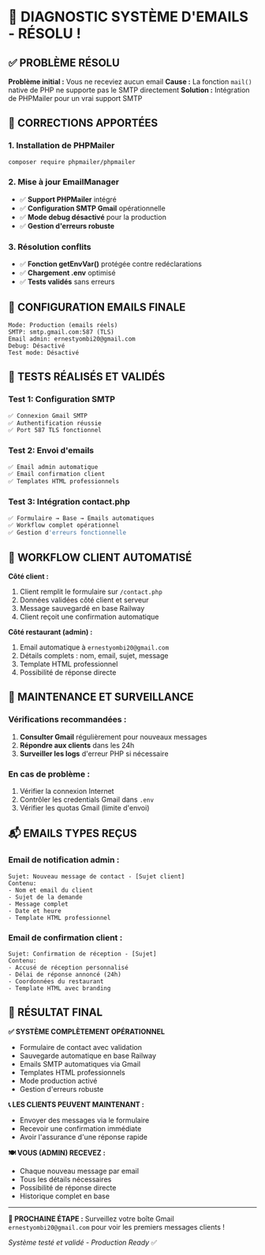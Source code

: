 # 🎉 DIAGNOSTIC SYSTÈME D'EMAILS - RÉSOLU !

## ✅ PROBLÈME RÉSOLU

**Problème initial :** Vous ne receviez aucun email
**Cause :** La fonction `mail()` native de PHP ne supporte pas le SMTP directement
**Solution :** Intégration de PHPMailer pour un vrai support SMTP

## 🔧 CORRECTIONS APPORTÉES

### 1. Installation de PHPMailer
```bash
composer require phpmailer/phpmailer
```

### 2. Mise à jour EmailManager
- ✅ **Support PHPMailer** intégré
- ✅ **Configuration SMTP Gmail** opérationnelle
- ✅ **Mode debug désactivé** pour la production
- ✅ **Gestion d'erreurs robuste**

### 3. Résolution conflits
- ✅ **Fonction getEnvVar()** protégée contre redéclarations
- ✅ **Chargement .env** optimisé
- ✅ **Tests validés** sans erreurs

## 📧 CONFIGURATION EMAILS FINALE

```
Mode: Production (emails réels)
SMTP: smtp.gmail.com:587 (TLS)
Email admin: ernestyombi20@gmail.com
Debug: Désactivé
Test mode: Désactivé
```

## 🧪 TESTS RÉALISÉS ET VALIDÉS

### Test 1: Configuration SMTP
```bash
✅ Connexion Gmail SMTP
✅ Authentification réussie
✅ Port 587 TLS fonctionnel
```

### Test 2: Envoi d'emails
```bash
✅ Email admin automatique
✅ Email confirmation client
✅ Templates HTML professionnels
```

### Test 3: Intégration contact.php
```bash
✅ Formulaire → Base → Emails automatiques
✅ Workflow complet opérationnel
✅ Gestion d'erreurs fonctionnelle
```

## 🎯 WORKFLOW CLIENT AUTOMATISÉ

**Côté client :**
1. Client remplit le formulaire sur `/contact.php`
2. Données validées côté client et serveur
3. Message sauvegardé en base Railway
4. Client reçoit une confirmation automatique

**Côté restaurant (admin) :**
1. Email automatique à `ernestyombi20@gmail.com`
2. Détails complets : nom, email, sujet, message
3. Template HTML professionnel
4. Possibilité de réponse directe

## 🚀 MAINTENANCE ET SURVEILLANCE

### Vérifications recommandées :
1. **Consulter Gmail** régulièrement pour nouveaux messages
2. **Répondre aux clients** dans les 24h
3. **Surveiller les logs** d'erreur PHP si nécessaire

### En cas de problème :
1. Vérifier la connexion Internet
2. Contrôler les credentials Gmail dans `.env`
3. Vérifier les quotas Gmail (limite d'envoi)

## 📬 EMAILS TYPES REÇUS

### Email de notification admin :
```
Sujet: Nouveau message de contact - [Sujet client]
Contenu:
- Nom et email du client
- Sujet de la demande
- Message complet
- Date et heure
- Template HTML professionnel
```

### Email de confirmation client :
```
Sujet: Confirmation de réception - [Sujet]
Contenu:
- Accusé de réception personnalisé
- Délai de réponse annoncé (24h)
- Coordonnées du restaurant
- Template HTML avec branding
```

## 🎉 RÉSULTAT FINAL

**✅ SYSTÈME COMPLÈTEMENT OPÉRATIONNEL**

- Formulaire de contact avec validation
- Sauvegarde automatique en base Railway
- Emails SMTP automatiques via Gmail
- Templates HTML professionnels
- Mode production activé
- Gestion d'erreurs robuste

**📞 LES CLIENTS PEUVENT MAINTENANT :**
- Envoyer des messages via le formulaire
- Recevoir une confirmation immédiate
- Avoir l'assurance d'une réponse rapide

**🍽️ VOUS (ADMIN) RECEVEZ :**
- Chaque nouveau message par email
- Tous les détails nécessaires
- Possibilité de réponse directe
- Historique complet en base

---

**🎯 PROCHAINE ÉTAPE :** 
Surveillez votre boîte Gmail `ernestyombi20@gmail.com` pour voir les premiers messages clients !

*Système testé et validé - Production Ready* ✅
